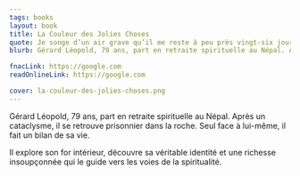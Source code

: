 ```yaml
---
tags: books
layout: book
title: La Couleur des Jolies Choses
quote: Je songe d’un air grave qu’il me reste à peu près vingt-six jours.
blurb: Gérard Léopold, 79 ans, part en retraite spirituelle au Népal. Après un cataclysme, il se retrouve prisonnier dans la roche. Seul face à lui-même, il fait un bilan de sa vie.

fnacLink: https://google.com
readOnlineLink: https://google.com

cover: la-couleur-des-jolies-choses.png
---
```


Gérard Léopold, 79 ans, part en retraite spirituelle au Népal. Après un cataclysme, il se retrouve prisonnier dans la roche. Seul face à lui-même, il fait un bilan de sa vie.

Il explore son for intérieur, découvre sa véritable identité et une richesse insoupçonnée qui le guide vers les voies de la spiritualité.
